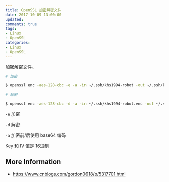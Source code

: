 ```yaml
---
title: OpenSSL 加密解密文件
date: 2017-10-09 13:00:00
updated:
comments: true
tags:
- Linux
- OpenSSL
categories:
- Linux
- OpenSSL
---
```


加密解密文件。

<!--more-->

```bash
# 加密

$ openssl enc -aes-128-cbc -e -a -in ~/.ssh/khs1994-robot -out ~/.ssh/khs1994-robot.enc -K c286696d887c9aa0611bbb3e2025a45a -iv 562e17996d093d28ddb3ba695a2e6f58

# 解密

$ openssl enc -aes-128-cbc -d -a -in ~/.ssh/khs1994-robot.enc -out ~/.ssh/id_rsa -K c286696d887c9aa0611bbb3e2025a45a -iv 562e17996d093d28ddb3ba695a2e6f58
```

`-e` 加密

`-d` 解密

`-a` 加密前/后使用 base64 编码

Key 和 IV 值是 16进制

## More Information

* https://www.cnblogs.com/gordon0918/p/5317701.html
